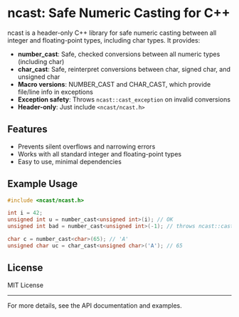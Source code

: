 # ncast: Safe Numeric Casting for C++

ncast is a header-only C++ library for safe numeric casting between all integer and floating-point types, including char types. It provides:

- **number_cast**: Safe, checked conversions between all numeric types (including char)
- **char_cast**: Safe, reinterpret conversions between char, signed char, and unsigned char
- **Macro versions**: NUMBER_CAST and CHAR_CAST, which provide file/line info in exceptions
- **Exception safety**: Throws `ncast::cast_exception` on invalid conversions
- **Header-only**: Just include `<ncast/ncast.h>`

## Features
- Prevents silent overflows and narrowing errors
- Works with all standard integer and floating-point types
- Easy to use, minimal dependencies

## Example Usage
```cpp
#include <ncast/ncast.h>

int i = 42;
unsigned int u = number_cast<unsigned int>(i); // OK
unsigned int bad = number_cast<unsigned int>(-1); // throws ncast::cast_exception

char c = number_cast<char>(65); // 'A'
unsigned char uc = char_cast<unsigned char>('A'); // 65
```

## License
MIT License

---
For more details, see the API documentation and examples.
